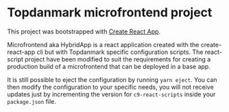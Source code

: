 # Topdanmark microfrontend project

This project was bootstrapped with [Create React App](https://github.com/facebook/create-react-app).

Microfrontend aka HybridApp is a react application created with the create-react-app cli but with
Topdanmark specific configuration scripts. The react-script project have been modified to suit the
requirements for creating a production build of a microfrontend that can be deployed in a base app.

It is still possible to eject the configuration by running `yarn eject`. You can then modify
the configuration to your specific needs, you will not receive updates just by incrementing
the version for `c9-react-scripts` inside your `package.json` file.
